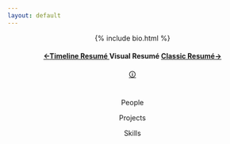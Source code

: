 ```yaml
---
layout: default
---
```


  <header class="intro" id="intro-link">
    <div class="container">
      {% include bio.html %}
      <div class="row text-center">
        <div class="col-lg-12 col-md-12 col-sm-12 col-xs-12 order-2 align-self-center">
          <h4><a href="/timeline.html">←<small style="font-size:14px;">Timeline Resumé </small></a>Visual Resumé <a href="/classic.html"><small style="font-size:14px;">Classic Resumé</small>→</a></h4>
          <a href="https://bonkerfield.org/2015/01/a-better-linkedin/"><span class="mytooltip" tlite="se" title="<p style=&quot;margin-bottom:0;font-size:1.2em;text-align:center&quot;>Displays connections between people I've worked with, <br/> projects I've worked on, and skills required for each project.<br/> Width is scale of project, height is time occupied. <br/> You can click on a project for more details. </p>" >🛈</span></a>
        </div>
      </div>
    </div>
    <div class="align-self-center" style="max-width: 800px;margin-left: auto;margin-right: auto;padding-left:5px;padding-right:5px;padding-top:20px;" >
      <p class="alignleft">People</p>
      <p class="aligncenter">Projects</p>
      <p class="alignright">Skills</p>
    </div>
    <div id="loading-bar-spinner" class="spinner"><div class="spinner-icon"></div></div>

</header>
<script src="https://d3js.org/d3.v4.min.js"></script>
<script src="//d3js.org/d3-scale-chromatic.v0.3.min.js"></script>

<script src="sankey.js"></script>
<script>

var units = "Widgets";

// set the dimensions and margins of the graph
var maxwidth = 800
var margin = {top: 0, right: 10, bottom: 10, left: 10};
var width = document.body.clientWidth - margin.left*2 - margin.right*2;
width = width < maxwidth ? width : maxwidth
height_factor = 15*width / 800
var height = document.body.clientHeight*height_factor - margin.top - margin.bottom;
width_scale = width
var format_date = d3.timeParse("%m/%d/%y");

// format variables
var formatNumber = d3.format(",.0f"),    // zero decimal places
    format = function(d) { return formatNumber(d) + " " + units; },
    color = d3.scaleOrdinal(d3.schemePastel1);

// append the svg object to the body of the page
var svg = d3.select("body").append("svg")
    .attr("width", width + margin.left + margin.right)
    .attr("height", height + margin.top + margin.bottom)
  .append("g")
    .attr("transform",
          "translate(" + margin.left + "," + margin.top + ")");

// Set the sankey diagram properties
var sankey = d3.sankey()
    .nodeWidth(36)
    .nodePadding(40)
    .size([width, height]);

var path = sankey.link();
d3.json("https://spreadsheets.google.com/feeds/list/1WmkDCeImSR7k5JnNn7HE4ZiDH3j4X-iIarkBrbbPvQ8/2/public/values?alt=json", function (meta_result) {
  var metadata = {};
  for (var i = 0; i < meta_result.feed.entry.length; i += 1) {
      proj = meta_result.feed.entry[i].gsx$project.$t
      metadata[proj] = {
          "color": meta_result.feed.entry[i].gsx$color.$t,
          "link": meta_result.feed.entry[i].gsx$link.$t,
          "order": meta_result.feed.entry[i].gsx$order.$t,
          "description": meta_result.feed.entry[i].gsx$description.$t
      }
  }
  d3.json("https://spreadsheets.google.com/feeds/list/1WmkDCeImSR7k5JnNn7HE4ZiDH3j4X-iIarkBrbbPvQ8/1/public/values?alt=json", function (agg_result) {
    unique_projects = {};
    for (var i = 0; i < agg_result.feed.entry.length; i += 1) {
      valval = agg_result.feed.entry[i].gsx$value.$t;
      project_val = agg_result.feed.entry[i].gsx$project.$t;
      date_val = agg_result.feed.entry[i].gsx$date.$t;
      date_val = format_date(date_val);
      if (!(project_val in unique_projects)){
        unique_projects[project_val] = {"months":0, "val":0, "date": format_date('01/01/01'), "min_date": format_date('01/01/50')};
      }
      if(parseFloat(valval)>0.025){
        unique_projects[project_val]["val"]+=parseFloat(valval);
        unique_projects[project_val]["months"]+=1;
        if (date_val > unique_projects[project_val]["date"]){
          unique_projects[project_val]["date"] = date_val
        }
        if (date_val < unique_projects[project_val]["min_date"]){
          unique_projects[project_val]["min_date"] = date_val
        }
      }
    }
    max_date = format_date('01/01/01')
    min_date = format_date('01/01/50')
    for (var k in unique_projects){
      date_val = unique_projects[k]["date"]
      if (date_val > max_date){
        max_date = date_val
      }
      if (date_val < min_date){
        min_date = date_val
      }
    }

    timescaler = d3.scaleTime().domain([min_date, max_date]).range([1,0])
// load the data
    d3.json("https://spreadsheets.google.com/feeds/list/1WmkDCeImSR7k5JnNn7HE4ZiDH3j4X-iIarkBrbbPvQ8/3/public/values?alt=json", function(result) {
      data = []
      for (var i = 0; i < result.feed.entry.length; i += 1) {
              data.push({
                  "source": result.feed.entry[i].gsx$source.$t,
                  "target": result.feed.entry[i].gsx$target.$t
              });
          }


      //set up graph in same style as original example but empty
      graph = {"nodes" : [], "links" : []};

      data.forEach(function (d) {
        graph.nodes.push({ "name": d.source});
        graph.nodes.push({ "name": d.target});
        graph.links.push({ "source": d.source,
                           "target": d.target,
                           "value": +1 });
       });

      // return only the distinct / unique nodes
      graph.nodes = d3.keys(d3.nest()
        .key(function (d) { return d.name; })
        .object(graph.nodes));

      // loop through each link replacing the text with its index from node
      graph.links.forEach(function (d, i) {
        graph.links[i].source = graph.nodes.indexOf(graph.links[i].source);
        graph.links[i].target = graph.nodes.indexOf(graph.links[i].target);
      });

      // now loop through each nodes to make nodes an array of objects
      // rather than an array of strings
      graph.nodes.forEach(function (d, i) {
        thecolor = color(d.replace(/ .*/, ""))
        theorder = 2
        theheight =  1;
        thewidth = 1;
        thedate = timescaler(max_date)
        the_date_range = ""
        thelink = ""
        if (d in metadata){
          thecolor =  metadata[d]['color'];
          theorder = metadata[d]['order'];
          thelink = metadata[d]['link']
        }
        if (d in unique_projects){
          theheight =  unique_projects[d]['months'];
          thewidth =  unique_projects[d]['val'];
          thedate =  timescaler(unique_projects[d]['date']);
          if(unique_projects[d]['min_date'].getYear()!=unique_projects[d]['date'].getYear()){
            the_date_range = (1900+unique_projects[d]['min_date'].getYear()) + "-" + (1900+unique_projects[d]['date'].getYear());
          }else{
            the_date_range = (1900+unique_projects[d]['min_date'].getYear())
          }
        }
        graph.nodes[i] = { "name": d, "color": thecolor, "order": theorder, "myheight": theheight, "mywidth": thewidth/theheight, "mydate": thedate, "link": thelink, "daterange": the_date_range  };
      });

      sankey
          .nodes(graph.nodes)
          .links(graph.links)
          .layout(32);

      left_bound = width / 8
      right_bound = 7 * width / 8

      graph.nodes.forEach(function(d) {
        d.y = d.x < right_bound && d.x > left_bound ? d.mydate*2700*height_factor/18 : d.y
        d.dy = d.x < right_bound && d.x > left_bound ? d.myheight*20*height_factor/18 : d.dy
        d.dx = d.x < right_bound && d.x > left_bound ? d.mywidth*width_scale/4.5 : d.dx
        d.x = d.x + width_scale/10*(d.x < right_bound && d.x > left_bound ? 7*(0.4-d.mywidth) : 0)
        // d.dx = d.dx*(1+(d.x < 3* width / 4 && d.x >  width / 4 ? d.order : 0))
      });
      sankey.relayout();
      // add in the links
      var link = svg.append("g").selectAll(".link")
          .data(graph.links)
        .enter().append("path")
          .attr("class", "link")
          .attr("d", path)
          .style('opacity', 0.5)
          .style("stroke-width", 2)
          .sort(function(a, b) { return b.dy - a.dy; });

      // add the link titles
      link.append("title")
            .text(function(d) {
            return d.source.name + " → " +
                    d.target.name; });

      // add in the nodes
      var node = svg.append("g").selectAll(".node")
          .data(graph.nodes)
        .enter().append("g")
          .attr("class", "node")
          .attr("transform", function(d) {
          return "translate(" + d.x + "," + d.y + ")"; });

      // add the rectangles for the nodes
      noderects = node.append("a")
          .attr("xlink:href", function(d) { return d.link; })
          .append("rect")
          .attr("height", function(d) { return d.dy; })
          .attr("width", function(d) { return d.dx; })
          .style("fill", function(d) { return d.color; })
          .style("stroke", function(d) {
          return d3.rgb(d.color).darker(2); });

      node
        .on('mouseover', function (d) {
          // Highlight the nodes: every node is green except of him
          tohilight = []
          for (var l in graph.links){
            link_d = graph.links[l]
            if (link_d.target.name === d.name){
              tohilight.push(link_d.source.name)
            }
            if (link_d.source.name === d.name){
              tohilight.push(link_d.target.name)
            }
          }
          node.select('text').style('opacity', 0.1)
          node.select('rect').style('opacity', function(d){ return tohilight.includes(d.name) ? 1 : 0.1})
          node.select('text').style('opacity', function(d){ return tohilight.includes(d.name) ? 1 : 0.1})
          d3.select(this).select('rect').style('opacity', 1)
          d3.select(this).select('text').style('opacity', 1)
          // Highlight the connections
          link
            .style('opacity', function (link_d) { return link_d.source.name === d.name || link_d.target.name === d.name ? 1 : 0.2;})
        })
        .on('mouseout', function (d) {
          node.select('rect').style('opacity', 0.9)
          node.select('text').style('opacity', 0.5)
          link.style('opacity', 0.5)
        })

      // add in the title for the nodes
      font_size = "12px"
      if(width_scale<600){
        font_size = "10px"
      }
      node.append("text")
          .attr("font-size", font_size)
          .attr("x", function(d) { return sankey.nodeWidth(); })
          .attr("y", function(d) { return 15+ d.dy ; })
          .attr("text-anchor", "end")
          .attr("transform", null)
          .text(function(d) { return d.name; })
          .attr("fill", "gray")
          .attr("opacity", "0.5")
        .filter(function(d) { return d.x < right_bound; })
          .attr("fill", "black")
          .attr("x", -5)
          .attr("y", 15)
          .attr("text-anchor", "end")
          .attr("transform", "rotate(-90)")
        .filter(function(d) { return d.x <  left_bound; })
          .attr("fill", "gray")
          .attr("y", function(d) { return 15+ d.dy ; })
          .attr("x", 0)
          .attr("transform", null)
          .attr("text-anchor", "start");
      node.append("text")
        .filter(function(d) { return d.dx > 30; })
        .filter(function(d) { return d.x < right_bound; })
        .filter(function(d) { return d.x >  left_bound; })
          .attr("font-size", font_size)
          .text(function(d) { return d.daterange; })
          .attr("opacity", "0.1")
          .attr("fill", "black")
          .attr("x", -5)
          .attr("y", 30)
          .attr("text-anchor", "end")
          .attr("transform", "rotate(-90)")

      document.getElementById("loading-bar-spinner").style.display = "none";

    });

  });
});
</script>
